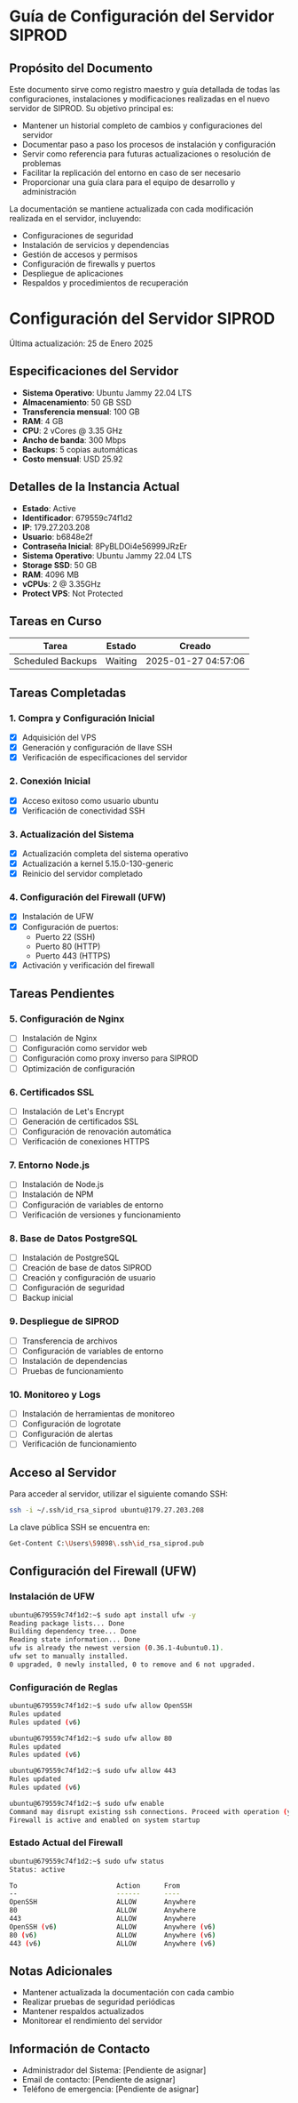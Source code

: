 # Guía de Configuración del Servidor SIPROD

## Propósito del Documento

Este documento sirve como registro maestro y guía detallada de todas las configuraciones, instalaciones y modificaciones realizadas en el nuevo servidor de SIPROD. Su objetivo principal es:

- Mantener un historial completo de cambios y configuraciones del servidor
- Documentar paso a paso los procesos de instalación y configuración
- Servir como referencia para futuras actualizaciones o resolución de problemas
- Facilitar la replicación del entorno en caso de ser necesario
- Proporcionar una guía clara para el equipo de desarrollo y administración

La documentación se mantiene actualizada con cada modificación realizada en el servidor, incluyendo:
- Configuraciones de seguridad
- Instalación de servicios y dependencias
- Gestión de accesos y permisos
- Configuración de firewalls y puertos
- Despliegue de aplicaciones
- Respaldos y procedimientos de recuperación

# Configuración del Servidor SIPROD
Última actualización: 25 de Enero 2025

## Especificaciones del Servidor

- **Sistema Operativo**: Ubuntu Jammy 22.04 LTS
- **Almacenamiento**: 50 GB SSD
- **Transferencia mensual**: 100 GB
- **RAM**: 4 GB
- **CPU**: 2 vCores @ 3.35 GHz
- **Ancho de banda**: 300 Mbps
- **Backups**: 5 copias automáticas
- **Costo mensual**: USD 25.92

## Detalles de la Instancia Actual
- **Estado**: Active
- **Identificador**: 679559c74f1d2
- **IP**: 179.27.203.208
- **Usuario**: b6848e2f
- **Contraseña Inicial**: 8PyBLDOi4e56999JRzEr
- **Sistema Operativo**: Ubuntu Jammy 22.04 LTS
- **Storage SSD**: 50 GB
- **RAM**: 4096 MB
- **vCPUs**: 2 @ 3.35GHz
- **Protect VPS**: Not Protected

## Tareas en Curso
| Tarea | Estado | Creado |
|-------|---------|---------|
| Scheduled Backups | Waiting | 2025-01-27 04:57:06 |

## Tareas Completadas 

### 1. Compra y Configuración Inicial
- [x] Adquisición del VPS
- [x] Generación y configuración de llave SSH
- [x] Verificación de especificaciones del servidor

### 2. Conexión Inicial
- [x] Acceso exitoso como usuario ubuntu
- [x] Verificación de conectividad SSH

### 3. Actualización del Sistema
- [x] Actualización completa del sistema operativo
- [x] Actualización a kernel 5.15.0-130-generic
- [x] Reinicio del servidor completado

### 4. Configuración del Firewall (UFW)
- [x] Instalación de UFW
- [x] Configuración de puertos:
  - Puerto 22 (SSH)
  - Puerto 80 (HTTP)
  - Puerto 443 (HTTPS)
- [x] Activación y verificación del firewall

## Tareas Pendientes 

### 5. Configuración de Nginx
- [ ] Instalación de Nginx
- [ ] Configuración como servidor web
- [ ] Configuración como proxy inverso para SIPROD
- [ ] Optimización de configuración

### 6. Certificados SSL
- [ ] Instalación de Let's Encrypt
- [ ] Generación de certificados SSL
- [ ] Configuración de renovación automática
- [ ] Verificación de conexiones HTTPS

### 7. Entorno Node.js
- [ ] Instalación de Node.js
- [ ] Instalación de NPM
- [ ] Configuración de variables de entorno
- [ ] Verificación de versiones y funcionamiento

### 8. Base de Datos PostgreSQL
- [ ] Instalación de PostgreSQL
- [ ] Creación de base de datos SIPROD
- [ ] Creación y configuración de usuario
- [ ] Configuración de seguridad
- [ ] Backup inicial

### 9. Despliegue de SIPROD
- [ ] Transferencia de archivos
- [ ] Configuración de variables de entorno
- [ ] Instalación de dependencias
- [ ] Pruebas de funcionamiento

### 10. Monitoreo y Logs
- [ ] Instalación de herramientas de monitoreo
- [ ] Configuración de logrotate
- [ ] Configuración de alertas
- [ ] Verificación de funcionamiento

## Acceso al Servidor

Para acceder al servidor, utilizar el siguiente comando SSH:
```bash
ssh -i ~/.ssh/id_rsa_siprod ubuntu@179.27.203.208
```

La clave pública SSH se encuentra en:
```bash
Get-Content C:\Users\59898\.ssh\id_rsa_siprod.pub
```

## Configuración del Firewall (UFW)

### Instalación de UFW
```bash
ubuntu@679559c74f1d2:~$ sudo apt install ufw -y
Reading package lists... Done
Building dependency tree... Done
Reading state information... Done
ufw is already the newest version (0.36.1-4ubuntu0.1).
ufw set to manually installed.
0 upgraded, 0 newly installed, 0 to remove and 6 not upgraded.
```

### Configuración de Reglas
```bash
ubuntu@679559c74f1d2:~$ sudo ufw allow OpenSSH
Rules updated
Rules updated (v6)

ubuntu@679559c74f1d2:~$ sudo ufw allow 80
Rules updated
Rules updated (v6)

ubuntu@679559c74f1d2:~$ sudo ufw allow 443
Rules updated
Rules updated (v6)

ubuntu@679559c74f1d2:~$ sudo ufw enable
Command may disrupt existing ssh connections. Proceed with operation (y|n)? y
Firewall is active and enabled on system startup
```

### Estado Actual del Firewall
```bash
ubuntu@679559c74f1d2:~$ sudo ufw status
Status: active

To                         Action      From
--                         ------      ----
OpenSSH                    ALLOW       Anywhere
80                         ALLOW       Anywhere
443                        ALLOW       Anywhere
OpenSSH (v6)               ALLOW       Anywhere (v6)
80 (v6)                    ALLOW       Anywhere (v6)
443 (v6)                   ALLOW       Anywhere (v6)
```

## Notas Adicionales
- Mantener actualizada la documentación con cada cambio
- Realizar pruebas de seguridad periódicas
- Mantener respaldos actualizados
- Monitorear el rendimiento del servidor

## Información de Contacto
- Administrador del Sistema: [Pendiente de asignar]
- Email de contacto: [Pendiente de asignar]
- Teléfono de emergencia: [Pendiente de asignar]
